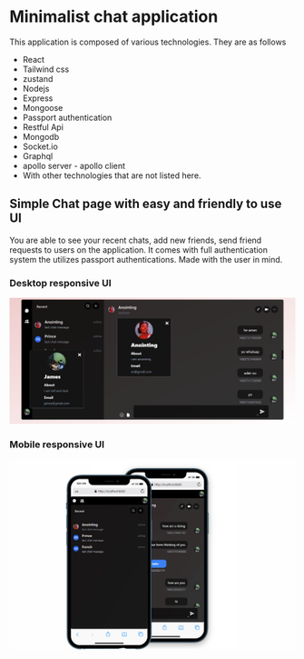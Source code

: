 # Minimalist chat application

This application is composed of various technologies. They are as follows

- React
- Tailwind css
- zustand
- Nodejs
- Express
- Mongoose
- Passport authentication
- Restful Api
- Mongodb
- Socket.io
- Graphql
- apollo server - apollo client
- With other technologies that are not listed here.

## Simple Chat page with easy and friendly to use UI

You are able to see your recent chats, add new friends, send friend requests to
users on the application. It comes with full authentication system the utilizes passport authentications. Made with the user in mind.

### Desktop responsive UI

![Desktop version of application](chat-Application/both-profile.png)

### Mobile responsive UI

![Alt text](chat-Application/front.png)